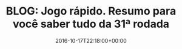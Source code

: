 ---
layout: post
title: "BLOG: Jogo rápido. Resumo para você saber tudo da 31ª rodada"
date: 2016-10-17T22:18:00+00:00
external_link: "http://globoesporte.globo.com/blogs/especial-blog/peron-na-arquibancada/post/jogo-rapido-resumo-para-voce-saber-tudo-da-31-rodada.html"
categories: news "globo.com"
---